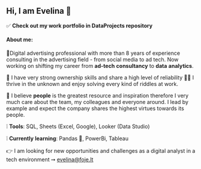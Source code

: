 ## Hi, I am Evelina :vulcan_salute:

:white_check_mark: **Check out my work portfolio in DataProjects repository**

#### About me:

:triangular_flag_on_post:Digital advertising professional with more than 8 years of experience consulting in the advertising field - from social media to ad tech. Now working on shifting my career from **ad-tech** **consultancy** to **data** **analytics**. 

:triangular_flag_on_post: I have very strong ownership skills and share a high level of reliability :raising_hand_woman: I thrive in the unknown and enjoy solving every kind of riddles at work. 

:triangular_flag_on_post: I believe **people** is the greatest resource and inspiration therefore I very much care about the team, my colleagues and everyone around. I lead by example and expect the company shares the highest virtues towards its people. 

:grey_exclamation: **Tools**: SQL, Sheets (Excel, Google), Looker (Data Studio)

:grey_exclamation: **Currently** **learning**: Pandas :panda_face:, PowerBi, Tableau

:point_right: I am looking for new opportunities and challenges as a digital analyst in a tech environment ➙ evelina@foje.lt
